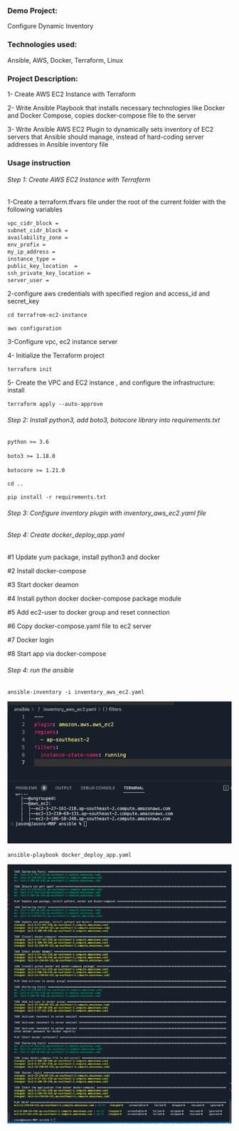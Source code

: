 ### Demo Project:

Configure Dynamic Inventory

### Technologies used:

Ansible, AWS, Docker, Terraform, Linux

### Project Description:

1- Create AWS EC2 Instance with Terraform

2- Write Ansible Playbook that installs necessary technologies like Docker and Docker Compose, copies docker-compose file to the server

3- Write Ansible AWS EC2 Plugin to dynamically sets inventory of EC2 servers that Ansible should manage, instead of hard-coding server addresses in Ansible inventory file

### Usage instruction

###### Step 1: Create AWS EC2 Instance with Terraform

1-Create a terraform.tfvars file under the root of the current folder with the following variables

```
vpc_cidr_block =
subnet_cidr_block =
availability_zone =
env_profix =
my_ip_address =
instance_type =
public_key_location  =
ssh_private_key_location =
server_user =

```

2-configure aws credentials with specified region and access_id and secret_key

```
cd terrafrom-ec2-instance
```

```
aws configuration
```

3-Configure vpc, ec2 instance server

4- Initialize the Terraform project

```
terraform init
```

5- Create the VPC and EC2 instance , and configure the infrastructure: install

```
terraform apply --auto-approve
```

###### Step 2: Install python3, add boto3, botocore library into requirements.txt

```
python >= 3.6

boto3 >= 1.18.0

botocore >= 1.21.0

```

```
cd ..
```

```
pip install -r requirements.txt
```

###### Step 3: Configure inventory plugin with inventory_aws_ec2.yaml file

###### Step 4: Create docker_deploy_app.yaml

#1 Update yum package, install python3 and docker

#2 Install docker-compose

#3 Start docker deamon

#4 Install python docker docker-compose package module

#5 Add ec2-user to docker group and reset connection

#6 Copy docker-compose.yaml file to ec2 server

#7 Docker login

#8 Start app via docker-compose

###### Step 4: run the ansible

```
ansible-inventory -i inventory_aws_ec2.yaml
```

![image](images/Screenshot%202023-04-22%20at%203.36.35%20pm.png)

```
ansible-playbook docker_deploy_app.yaml
```

![image](images/Screenshot%202023-04-22%20at%202.58.09%20pm.png)
